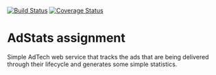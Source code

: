 [![Build Status](https://travis-ci.org/akhalikov/adstats-assignment.svg?branch=master)](https://travis-ci.org/akhalikov/adstats-assignment) [![Coverage Status](https://coveralls.io/repos/github/akhalikov/adstats-assignment/badge.svg?branch=master)](https://coveralls.io/github/akhalikov/adstats-assignment?branch=master)

# AdStats assignment

Simple AdTech web service that tracks the ads that are being delivered through their lifecycle 
and generates some simple statistics.
